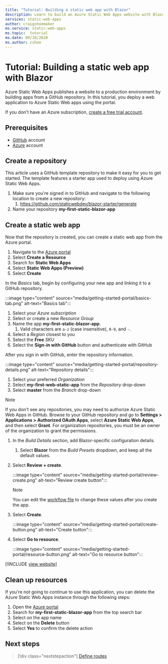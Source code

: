 ```yaml
---
title: "Tutorial: Building a static web app with Blazor"
description: Learn to build an Azure Static Web Apps website with Blazor.
services: static-web-apps
author: craigshoemaker
ms.service: static-web-apps
ms.topic:  tutorial
ms.date: 09/10/2020
ms.author: cshoe
---
```


# Tutorial: Building a static web app with Blazor

Azure Static Web Apps publishes a website to a production environment by building apps from a GitHub repository. In this tutorial, you deploy a web application to Azure Static Web apps using the portal.

If you don't have an Azure subscription, [create a free trial account](https://azure.microsoft.com/free).

## Prerequisites

- [GitHub](https://github.com) account
- [Azure](https://portal.azure.com) account

## Create a repository

This article uses a GitHub template repository to make it easy for you to get started. The template features a starter app used to deploy using Azure Static Web Apps.

1. Make sure you're signed in to GitHub and navigate to the following location to create a new repository:
    1. https://github.com/staticwebdev/blazor-starter/generate
1. Name your repository **my-first-static-blazor-app**

## Create a static web app

Now that the repository is created, you can create a static web app from the Azure portal.

1. Navigate to the [Azure portal](https://portal.azure.com)
1. Select **Create a Resource**
1. Search for **Static Web Apps**
1. Select **Static Web Apps (Preview)**
1. Select **Create**

In the _Basics_ tab, begin by configuring your new app and linking it to a GitHub repository.

:::image type="content" source="media/getting-started-portal/basics-tab.png" alt-text="Basics tab":::

1. Select your _Azure subscription_
1. Select or create a new _Resource Group_
1. Name the app **my-first-static-blazor-app**.
      1. Valid characters are `a-z` (case insensitive), `0-9`, and `-`.
1. Select a _Region_ closest to you
1. Select the **Free** _SKU_
1. Select the **Sign-in with GitHub** button and authenticate with GitHub

After you sign in with GitHub, enter the repository information.

:::image type="content" source="media/getting-started-portal/repository-details.png" alt-text="Repository details":::

1. Select your preferred _Organization_
1. Select **my-first-web-static-app** from the _Repository_ drop-down
1. Select **master** from the _Branch_ drop-down

> [!NOTE]
> If you don't see any repositories, you may need to authorize Azure Static Web Apps in GitHub. Browse to your GitHub repository and go to **Settings > Applications > Authorized OAuth Apps**, select **Azure Static Web Apps**, and then select **Grant**. For organization repositories, you must be an owner of the organization to grant the permissions.

1. In the _Build Details_ section, add Blazor-specific configuration details.

    1. Select **Blazor** from the _Build Presets_ dropdown, and keep all the default values.

1. Select **Review + create**.

    :::image type="content" source="media/getting-started-portal/review-create.png" alt-text="Review create button":::

    > [!NOTE]
    > You can edit the [workflow file](github-actions-workflow.md) to change these values after you create the app.

1. Select **Create**.

    :::image type="content" source="media/getting-started-portal/create-button.png" alt-text="Create button":::

1. Select **Go to resource**.

    :::image type="content" source="media/getting-started-portal/resource-button.png" alt-text="Go to resource button":::

[!INCLUDE [view website](../../includes/static-web-apps-get-started-view-website.md)]

## Clean up resources

If you're not going to continue to use this application, you can delete the Azure Static Web Apps instance through the following steps:

1. Open the [Azure portal](https://portal.azure.com)
1. Search for **my-first-static-blazor-app** from the top search bar
1. Select on the app name
1. Select on the **Delete** button
1. Select **Yes** to confirm the delete action

## Next steps

> [!div class="nextstepaction"]
> [Define routes](routes.md)

